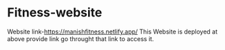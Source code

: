 # Fitness-website
Website link-https://manishfitness.netlify.app/
This Website is deployed at above provide link go throught that link to access it.
